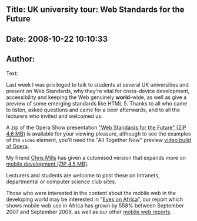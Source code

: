 Title: UK university tour: Web Standards for the Future
----
Date: 2008-10-22 10:10:33
----
Author: 
----
Text:

<p>Last week I was privileged to talk to students at several <abbr>UK</abbr> universities and present on Web Standards, why they&#39;re vital for cross-device development, accessibility and keeping the Web genuinely <strong>world</strong>-wide, as well as give a preview of some emerging standards like <abbr>HTML</abbr> 5. Thanks to all who came to listen, asked questions and came for a beer afterwards, and to all the lecturers who invited and welcomed us.</p>
<p>A zip of the Opera Show presentation <a href="http://files.myopera.com/brucelawson/blog/opera-uk-tour.zip">&quot;Web Standards for the Future&quot; (ZIP 4.6 MB)</a> is available for your viewing pleasure, although to see the examples of the <code>video</code> element, you&#39;ll need the &quot;All Together Now&quot;  preview <a href="http://labs.opera.com/downloads/">video build of Opera</a>.</p>
<p>My friend <a href="http://my.opera.com/chrismills/blog/">Chris Mills</a> has given a  cutomised version that expands more on <a href="http://files.myopera.com/chrismills/blog/University_Tour_with_extra_mobile.zip">mobile development (ZIP  4.5 MB)</a>.

<p>Lecturers and students are welcome to post these on Intranets, departmental or computer science club sites.</p>
<p>Those who were interested in the content about the mobile web in the developing world may be interested in  &quot;<a href="http://www.opera.com/mobile_report/2008/09/">Eyes on Africa</a>&quot;, our report which shows mobile web use in Africa has grown by 558% between September 2007 and September 2008, as well as our other <a href="http://www.opera.com/mobile_report/2008/09/">mobile web reports</a>.</p></p>

